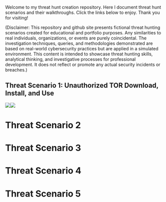 Welcome to my threat hunt creation repository. Here I document threat hunt scenarios and their walkthroughs. Click the links below to enjoy. Thank you for visiting!

(Disclaimer: This repository and github site presents fictional threat hunting scenarios created for educational and portfolio purposes. Any similarities to real individuals, organizations, or events are purely coincidental. The investigation techniques, queries, and methodologies demonstrated are based on real-world cybersecurity practices but are applied in a simulated environment. This content is intended to showcase threat hunting skills, analytical thinking, and investigative processes for professional development. It does not reflect or promote any actual security incidents or breaches.)

## Threat Scenario 1: Unauthorized TOR Download, Install, and Use
<a href="https://github.com/stevenrim/threathuntscenario1/blob/main/designingthreathunt.md"><img src="https://img.shields.io/badge/-Designing the Scenario-FF0000?&style=for-the-badge&logo=github&logoColor=white"/><a href="https://github.com/stevenrim/threathuntscenario1/blob/main/designingthreathunt.md"><img src="https://img.shields.io/badge/-Analyst Walkthrough-0000FF?&style=for-the-badge&logo=github&logoColor=white"/></a>

# Threat Scenario 2
# Threat Scenario 3
# Threat Scenario 4
# Threat Scenario 5

<a href="https://github.com/stevenrim/threathuntscenario1/blob/main/designingthreathunt.md">
